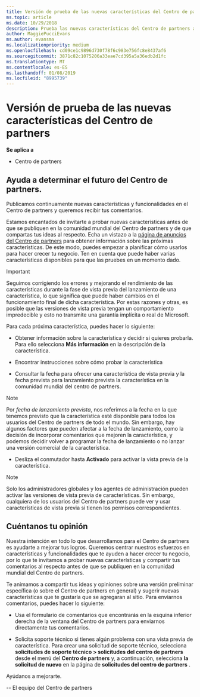 ```yaml
---
title: Versión de prueba de las nuevas características del Centro de partners
ms.topic: article
ms.date: 10/29/2018
description: Prueba las nuevas características del Centro de partners antes de su lanzamiento y cuéntanos tu opinión. Ayuda a determinar el futuro del Centro de partners.
author: MaggiePucciEvans
ms.author: evansma
ms.localizationpriority: medium
ms.openlocfilehash: cd09ce1c9896d730f78f6c983e756fc8e8437af6
ms.sourcegitcommit: 3871c82c1075206a33eae7cd395a5a36edb2d1fc
ms.translationtype: MT
ms.contentlocale: es-ES
ms.lasthandoff: 01/08/2019
ms.locfileid: "8995739"
---
```

# <a name="test-drive-new-partner-center-features"></a>Versión de prueba de las nuevas características del Centro de partners

**Se aplica a**

- Centro de partners

## <a name="help-shape-the-future-of-partner-center"></a>Ayuda a determinar el futuro del Centro de partners.

Publicamos continuamente nuevas características y funcionalidades en el Centro de partners y queremos recibir tus comentarios. 

Estamos encantados de invitarte a probar nuevas características antes de que se publiquen en la comunidad mundial del Centro de partners y de que compartas tus ideas al respecto. Echa un vistazo a la [página de anuncios del Centro de partners](https://partnercenter.microsoft.com/pcv/announcements) para obtener información sobre las próximas características. De este modo, puedes empezar a planificar cómo usarlos para hacer crecer tu negocio. Ten en cuenta que puede haber varias características disponibles para que las pruebes en un momento dado.

> [!IMPORTANT]  
> Seguimos corrigiendo los errores y mejorando el rendimiento de las características durante la fase de vista previa del lanzamiento de una característica, lo que significa que puede haber cambios en el funcionamiento final de dicha característica. Por estas razones y otras, es posible que las versiones de vista previa tengan un comportamiento impredecible y esto no transmite una garantía implícita o real de Microsoft.

Para cada próxima característica, puedes hacer lo siguiente:

- Obtener información sobre la característica y decidir si quieres probarla. Para ello selecciona **Más información** en la descripción de la característica. 

- Encontrar instrucciones sobre cómo probar la característica

- Consultar la fecha para ofrecer una característica de vista previa y la fecha prevista para lanzamiento prevista la característica en la comunidad mundial del centro de partners.

> [!NOTE]  
>  Por *fecha de lanzamiento prevista*, nos referimos a la fecha en la que tenemos previsto que la característica esté disponible para todos los usuarios del Centro de partners de todo el mundo. Sin embargo, hay algunos factores que pueden afectar a la fecha de lanzamiento, como la decisión de incorporar comentarios que mejoren la característica, y podemos decidir volver a programar la fecha de lanzamiento o no lanzar una versión comercial de la característica.  

- Desliza el conmutador hasta **Activado** para activar la vista previa de la característica.

> [!NOTE]  
>  Solo los administradores globales y los agentes de administración pueden activar las versiones de vista previa de características. Sin embargo, cualquiera de los usuarios del Centro de partners puede ver y usar características de vista previa si tienen los permisos correspondientes.
 
## <a name="tell-us-what-you-think"></a>Cuéntanos tu opinión

Nuestra intención en todo lo que desarrollamos para el Centro de partners es ayudarte a mejorar tus logros. Queremos centrar nuestros esfuerzos en características y funcionalidades que te ayuden a hacer crecer tu negocio, por lo que te invitamos a probar nuevas características y compartir tus comentarios al respecto antes de que se publiquen en la comunidad mundial del Centro de partners. 

Te animamos a compartir tus ideas y opiniones sobre una versión preliminar específica (o sobre el Centro de partners en general) y sugerir nuevas características que te gustaría que se agregaran al sitio. Para enviarnos comentarios, puedes hacer lo siguiente:  

-   Usa el formulario de comentarios que encontrarás en la esquina inferior derecha de la ventana del Centro de partners para enviarnos directamente tus comentarios. 

-   Solicita soporte técnico si tienes algún problema con una vista previa de característica. Para crear una solicitud de soporte técnico, selecciona **solicitudes de soporte técnico > solicitudes del centro de partners** desde el menú del **Centro de partners** y, a continuación, selecciona **la solicitud de nuevo** en la página de **solicitudes del centro de partners** .

Ayúdanos a mejorarte.

-- El equipo del Centro de partners

